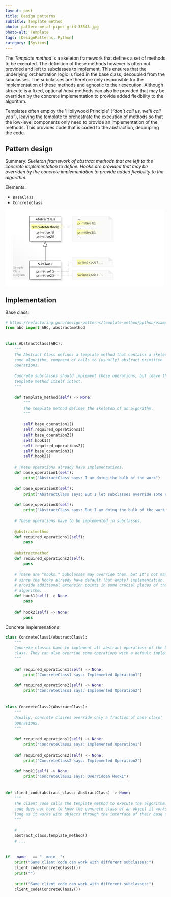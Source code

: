 ```yaml
---
layout: post
title: Design patterns
subtitle: Template method
photo: pattern-metal-pipes-grid-35543.jpg
photo-alt: Template
tags: [DesignPatterns, Python]
category: [Systems]
---
```


The *Template method* is a skeleton framework that defines a set of methods to be executed. The definition of these methods however is often not provided and left to subclasses to implement. This ensures that the underlying orchestration logic is fixed in the base class, decoupled from the subclasses. The subclasses are therefore only responsible for the implementation of these methods and agnostic to their execution. Although strucute is a fixed, optional *hook* methods can also be provided that may be overriden by the concrete implementation to provide added flexibility to the algorithm.

Templates often employ the 'Hollywood Principle' (*“don’t call us, we’ll call you”*), leaving the template to orchestrate the execution of methods so that the low-level components only need to provide an implementation of the methods. This provides code that is coded to the abstraction, decoupling the code.


## Pattern design

Summary: *Skeleton framework of abstract methods that are left to the concrete implementation to define. Hooks are provided that may be overriden by the concrete implementation to provide added flexibility to the algorithm.*

Elements: 
- `BaseClass`
- `ConcreteClass`

![UML diagram](/assets/images/posts/2020-04-28-design-patterns-template/Template.jpg)


## Implementation

Base class:
```python
# https://refactoring.guru/design-patterns/template-method/python/example#lang-features
from abc import ABC, abstractmethod


class AbstractClass(ABC):
    """
    The Abstract Class defines a template method that contains a skeleton of
    some algorithm, composed of calls to (usually) abstract primitive
    operations.

    Concrete subclasses should implement these operations, but leave the
    template method itself intact.
    """

    def template_method(self) -> None:
        """
        The template method defines the skeleton of an algorithm.
        """

        self.base_operation1()
        self.required_operations1()
        self.base_operation2()
        self.hook1()
        self.required_operations2()
        self.base_operation3()
        self.hook2()

    # These operations already have implementations.
    def base_operation1(self):
        print("AbstractClass says: I am doing the bulk of the work")

    def base_operation2(self):
        print("AbstractClass says: But I let subclasses override some operations")

    def base_operation3(self):
        print("AbstractClass says: But I am doing the bulk of the work anyway")

    # These operations have to be implemented in subclasses.

    @abstractmethod
    def required_operations1(self):
        pass

    @abstractmethod
    def required_operations2(self):
        pass

    # These are "hooks." Subclasses may override them, but it's not mandatory
    # since the hooks already have default (but empty) implementation. Hooks
    # provide additional extension points in some crucial places of the
    # algorithm.
    def hook1(self) -> None:
        pass

    def hook2(self) -> None:
        pass
```

Concrete implemenations:
```python
class ConcreteClass1(AbstractClass):
    """
    Concrete classes have to implement all abstract operations of the base
    class. They can also override some operations with a default implementation.
    """

    def required_operations1(self) -> None:
        print("ConcreteClass1 says: Implemented Operation1")

    def required_operations2(self) -> None:
        print("ConcreteClass1 says: Implemented Operation2")


class ConcreteClass2(AbstractClass):
    """
    Usually, concrete classes override only a fraction of base class'
    operations.
    """

    def required_operations1(self) -> None:
        print("ConcreteClass2 says: Implemented Operation1")

    def required_operations2(self) -> None:
        print("ConcreteClass2 says: Implemented Operation2")

    def hook1(self) -> None:
        print("ConcreteClass2 says: Overridden Hook1")


def client_code(abstract_class: AbstractClass) -> None:
    """
    The client code calls the template method to execute the algorithm. Client
    code does not have to know the concrete class of an object it works with, as
    long as it works with objects through the interface of their base class.
    """

    # ...
    abstract_class.template_method()
    # ...


if __name__ == "__main__":
    print("Same client code can work with different subclasses:")
    client_code(ConcreteClass1())
    print("")

    print("Same client code can work with different subclasses:")
    client_code(ConcreteClass2())
```


